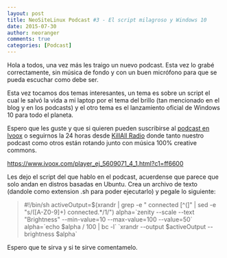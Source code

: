 ```yaml
---
layout: post
title: NeoSiteLinux Podcast #3 - El script milagroso y Windows 10
date: 2015-07-30
author: neoranger
comments: true
categories: [Podcast]
---
```

Hola a todos, una vez más les traigo un nuevo podcast. Esta vez lo grabé correctamente, sin música de fondo y con un buen micrófono para que se pueda escuchar como debe ser.

Esta vez tocamos dos temas interesantes, un tema es sobre un script el cual le salvó la vida a mi laptop por el tema del brillo (tan mencionado en el blog y en los podcasts) y el otro tema es el lanzamiento oficial de Windows 10 para todo el planeta.

Espero que les guste y que si quieren pueden suscribirse al <a href="http://www.ivoox.com/podcast-neositelinux-podcast_sq_f1169111_1.html">podcast en Ivoox</a> o seguirnos la 24 horas desde <a href="http://killallradio.tk">KillAll Radio</a> donde tanto nuestro podcast como otros están rotando junto con música 100% creative commons.

<a href="https://www.ivoox.com/player_ej_5609071_4_1.html?c1=ff6600">https://www.ivoox.com/player_ej_5609071_4_1.html?c1=ff6600</a>

Les dejo el script del que hablo en el podcast, acuerdense que parece que solo andan en distros basadas en Ubuntu. Crea un archivo de texto (dandole como extension .sh para poder ejecutarlo) y pegale lo siguiente:
<blockquote>#!/bin/sh
activeOutput=$(xrandr | grep -e " connected [^(]" | sed -e "s/([A-Z0-9]+) connected.*/1/")
alpha=`zenity --scale --text "Brightness" --min-value=10 --max-value=100 --value=50`
alpha=`echo $alpha / 100 | bc -l`
`xrandr --output $activeOutput --brightness $alpha`</blockquote>
Espero que te sirva y si te sirve comentamelo.
